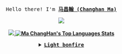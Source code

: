<p align="center"><samp>
    Hello there! I'm <b><a rel="nofollow noopener noreferrer" target="_blank" href="https://www.linkedin.com/in/machanghan/">马昌翰 (Changhan Ma)

<p align="center"> 
  <img src="https://profile-counter.glitch.me/machanghan/count.svg" />
</p>



</samp>

<p align="center">
<img src="https://github-readme-stats.vercel.app/api?username=machanghan&show_icons=true&theme=dark&include_all_commits=true&count_private=true" width="400"/>
<img alt="Ma ChangHan's Top Languages Stats" src="https://github-readme-stats.vercel.app/api/top-langs/?username=machanghan&layout=compact&theme=dark" width="395"/>
    

    
    
    
    
    
    
    

</p>


<details align="center">

<summary> <b> <samp> Light bonfire </samp></b></summary>
<samp>

<img src="https://raw.githubusercontent.com/TanZng/TanZng/master/assets/bonefire.gif" width="200"/>




    
    
    
    
    

    
    

</samp>
</details>






